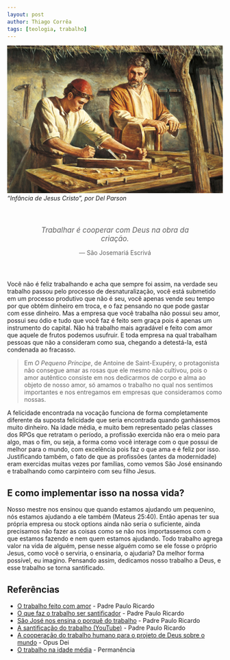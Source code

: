 ```yaml
---
layout: post
author: Thiago Corrêa
tags: [teologia, trabalho]
---
```


![Infância de Jesus Cristo](/assets/images/infancia-de-jesus.png)
*“Infância de Jesus Cristo”, por Del Parson*

<style>
.special-quote {
  text-align: center;
  border: none; /* Remove a borda padrão do blockquote */
  border-top: 1px solid var(--text-secondary);
  border-bottom: 1px solid var(--text-secondary);
  padding: 1.5em 1em;
  margin: 2.5em auto;
  max-width: 80%;
  background-color: transparent; /* Garante que não haja fundo de bloco */
}
.special-quote p {
  font-style: italic;
  font-size: 1.2em; /* Deixa o texto da citação um pouco maior */
  margin: 0;
}
.special-quote footer {
  font-style: normal;
  font-size: 1em;
  margin-top: 1em;
  color: var(--text-secondary);
}
</style>
<blockquote class="special-quote">
  <p>Trabalhar é cooperar com Deus na obra da criação.</p>
  <footer>— São Josemariá Escrivá</footer>
</blockquote>

Você não é feliz trabalhando e acha que sempre foi assim, na verdade seu trabalho passou pelo processo de desnaturalização, você está submetido em um processo produtivo que não é seu, você apenas vende seu tempo por que obtém dinheiro em troca, e o faz pensando no que pode gastar com esse dinheiro. Mas a empresa que você trabalha não possui seu amor, possui seu ódio e tudo que você faz é feito sem graça pois é apenas um instrumento do capital. Não há trabalho mais agradável e feito com amor que aquele de frutos podemos usufruir. E toda empresa na qual trabalham pessoas que não a consideram como sua, chegando a detestá-la, está condenada ao fracasso.

>   Em *O Pequeno Príncipe*, de Antoine de Saint-Exupéry, o protagonista não consegue amar as rosas que ele mesmo não   cultivou, pois o amor autêntico consiste em nos dedicarmos de corpo e alma ao objeto de nosso amor, só amamos o trabalho no qual nos sentimos importantes e nos entregamos em empresas que consideramos como nossas.

A felicidade encontrada na vocação funciona de forma completamente diferente da suposta felicidade que seria encontrada quando ganhássemos muito dinheiro. Na idade média, e muito bem representado pelas classes dos RPGs que retratam o período, a profissão exercida não era o meio para algo, mas o fim, ou seja, a forma como você interage com o que possui de melhor para o mundo, com excelência pois faz o que ama e é feliz por isso. Justificando também, o fato de que as profissões (antes da modernidade) eram exercidas muitas vezes por famílias, como vemos São José ensinando e trabalhando como carpinteiro com seu filho Jesus.

## E como implementar isso na nossa vida?

Nosso mestre nos ensinou que quando estamos ajudando um pequenino, nós estamos ajudando a ele também (Mateus 25:40). Então apenas ter sua própria empresa ou stock options ainda não seria o suficiente, ainda precisamos não fazer as coisas como se não nos importassemos com o que estamos fazendo e nem quem estamos ajudando. Todo trabalho agrega valor na vida de alguém, pense nesse alguém como se ele fosse o próprio Jesus, como você o serviria, o ensinaria, o ajudaria? Da melhor forma possível, eu imagino. Pensando assim, dedicamos nosso trabalho a Deus, e esse trabalho se torna santificado.


## Referências

*   [O trabalho feito com amor](https://padrepauloricardo.org/blog/o-trabalho-feito-com-amor) - Padre Paulo Ricardo
*   [O que faz o trabalho ser santificador](https://padrepauloricardo.org/episodios/o-que-faz-o-trabalho-ser-santificador) - Padre Paulo Ricardo
*   [São José nos ensina o porquê do trabalho](https://padrepauloricardo.org/episodios/sao-jose-nos-ensina-o-porque-do-trabalho) - Padre Paulo Ricardo
*   [A santificação do trabalho (YouTube)](https://youtu.be/yGlnbQPPlA4?si=0WPsczmfVA0xeEcb) - Padre Paulo Ricardo
*   [A cooperação do trabalho humano para o projeto de Deus sobre o mundo](https://opusdei.org/pt-br/article/a-cooperacao-do-trabalho-humano-para-o-projeto-de-deus-sobre-o-mundo) - Opus Dei
*   [O trabalho na idade média](https://permanencia.org.br/drupal/node/1989#footnote1_fq9m884) - Permanência